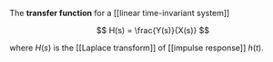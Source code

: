 The **transfer function** for a [[linear time-invariant system]]

$$
H(s) = \frac{Y(s)}{X(s)}
$$

where $H(s)$ is the [[Laplace transform]] of [[impulse response]] $h(t)$.
